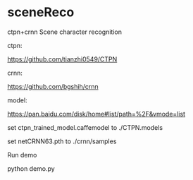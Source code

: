 # sceneReco
ctpn+crnn Scene character recognition

ctpn:

   https://github.com/tianzhi0549/CTPN
	
crnn:

   https://github.com/bgshih/crnn

model:

  https://pan.baidu.com/disk/home#list/path=%2F&vmode=list
  
  set ctpn_trained_model.caffemodel to ./CTPN.models
  
  set netCRNN63.pth to ./crnn/samples
   
Run demo

  python demo.py
